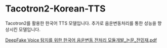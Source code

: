 # Tacotron2-Korean-TTS
Tacotron2를 활용한 한국어 TTS 모델입니다. 추가로 음운변동처리를 통한 성능을 향상시킨 모델입니다.


[DeepFake Voice 탐지를 위한 한국어 음운변동 전처리 모듈개발_논문_전민재.pdf](https://github.com/mjcart/Tacotron2-Korean-TTS/files/10951866/DeepFake.Voice._._.pdf)
